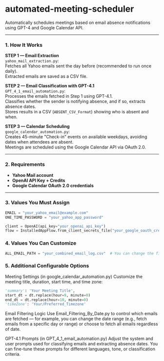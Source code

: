 # automated-meeting-scheduler
Automatically schedules meetings based on email absence notifications using GPT-4 and Google Calendar API.


---

### 1. How It Works

**STEP 1 — Email Extraction**  
`yahoo_mail_extraction.py`:  
Fetches all Yahoo emails sent the day before (recommended to run once daily).  
Extracted emails are saved as a CSV file.

**STEP 2 — Email Classification with GPT-4.1**  
`GPT_4_1_email_automation.py`:  
Processes the emails fetched in Step 1 using GPT-4.1.  
Classifies whether the sender is notifying absence, and if so, extracts absence dates.  
Stores results in a CSV (`ABSENT_CSV_Format`) showing who is absent and when.

**STEP 3 — Calendar Scheduling**  
`google_calendar_automation.py`:  
Creates 45-minute "Check-in" events on available weekdays, avoiding dates when attendees are absent.  
Meetings are scheduled using the Google Calendar API via OAuth 2.0.

---

### 2. Requirements
- **Yahoo Mail account**
- **OpenAI API Key + Credits**
- **Google Calendar OAuth 2.0 credentials**

---

### 3. Values You Must Assign

```python
EMAIL = "your_yahoo_email@example.com"
ONE_TIME_PASSWORD = "your_yahoo_app_password"

client = OpenAI(api_key="your_openai_api_key")
flow = InstalledAppFlow.from_client_secrets_file("your_google_oauth_credentials.json", SCOPES)
```

### 4. Values You Can Customize
```python
ALL_EMAIL_PATH = "your_combined_email_log.csv"  # You can change the filename
```
### 5. Additional Configurable Options

Meeting Settings (in google_calendar_automation.py)
Customize the meeting title, duration, start time, and time zone:

```python
'summary': 'Your Meeting Title',
start_dt = dt.replace(hour=9, minute=0)
end_dt = dt.replace(hour=10, minute=0)
'timeZone': 'Your/Preferred_Timezone'
```

Email Filtering Logic
Use Email_Filtering_By_Date.py to control which emails are fetched —
for example, you can change the date range (e.g., fetch emails from a specific day or range) or choose to fetch all emails regardless of date.

GPT-4.1 Prompts (in GPT_4_1_email_automation.py)
Adjust the system and user prompts used for classifying emails and extracting absence dates.
You can fine-tune these prompts for different languages, tone, or classification criteria.